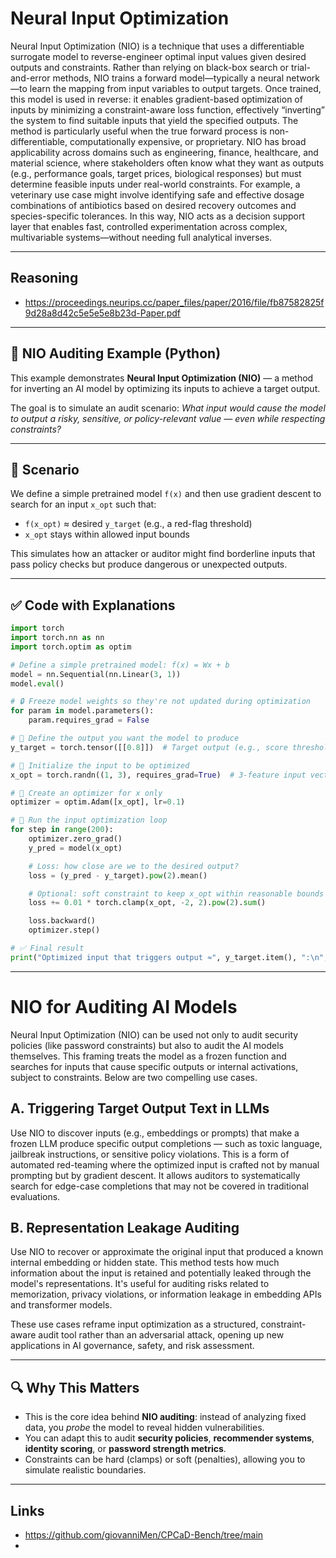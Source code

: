 # Neural Input Optimization

Neural Input Optimization (NIO) is a technique that uses a differentiable surrogate model to reverse-engineer optimal input values given desired outputs and constraints. Rather than relying on black-box search or trial-and-error methods, NIO trains a forward model—typically a neural network—to learn the mapping from input variables to output targets. Once trained, this model is used in reverse: it enables gradient-based optimization of inputs by minimizing a constraint-aware loss function, effectively “inverting” the system to find suitable inputs that yield the specified outputs. The method is particularly useful when the true forward process is non-differentiable, computationally expensive, or proprietary.
NIO has broad applicability across domains such as engineering, finance, healthcare, and material science, where stakeholders often know what they want as outputs (e.g., performance goals, target prices, biological responses) but must determine feasible inputs under real-world constraints. For example, a veterinary use case might involve identifying safe and effective dosage combinations of antibiotics based on desired recovery outcomes and species-specific tolerances. In this way, NIO acts as a decision support layer that enables fast, controlled experimentation across complex, multivariable systems—without needing full analytical inverses.

---

## Reasoning

* https://proceedings.neurips.cc/paper_files/paper/2016/file/fb87582825f9d28a8d42c5e5e5e8b23d-Paper.pdf


---

##  🔁 NIO Auditing Example (Python)

This example demonstrates **Neural Input Optimization (NIO)** — a method for inverting an AI model by optimizing its inputs to achieve a target output.

The goal is to simulate an audit scenario: *What input would cause the model to output a risky, sensitive, or policy-relevant value — even while respecting constraints?*

---

## 🧠 Scenario
We define a simple pretrained model `f(x)` and then use gradient descent to search for an input `x_opt` such that:

- `f(x_opt)` ≈ desired `y_target` (e.g., a red-flag threshold)
- `x_opt` stays within allowed input bounds

This simulates how an attacker or auditor might find borderline inputs that pass policy checks but produce dangerous or unexpected outputs.

---

## ✅ Code with Explanations

```python
import torch
import torch.nn as nn
import torch.optim as optim

# Define a simple pretrained model: f(x) = Wx + b
model = nn.Sequential(nn.Linear(3, 1))
model.eval()

# 🔒 Freeze model weights so they're not updated during optimization
for param in model.parameters():
    param.requires_grad = False

# 🎯 Define the output you want the model to produce
y_target = torch.tensor([[0.8]])  # Target output (e.g., score threshold)

# 🎯 Initialize the input to be optimized
x_opt = torch.randn((1, 3), requires_grad=True)  # 3-feature input vector

# 🔧 Create an optimizer for x only
optimizer = optim.Adam([x_opt], lr=0.1)

# 🔁 Run the input optimization loop
for step in range(200):
    optimizer.zero_grad()
    y_pred = model(x_opt)

    # Loss: how close are we to the desired output?
    loss = (y_pred - y_target).pow(2).mean()

    # Optional: soft constraint to keep x_opt within reasonable bounds
    loss += 0.01 * torch.clamp(x_opt, -2, 2).pow(2).sum()

    loss.backward()
    optimizer.step()

# ✅ Final result
print("Optimized input that triggers output ≈", y_target.item(), ":\n", x_opt.detach())
```

---

# NIO for Auditing AI Models

Neural Input Optimization (NIO) can be used not only to audit security policies (like password constraints) but also to audit the AI models themselves. This framing treats the model as a frozen function and searches for inputs that cause specific outputs or internal activations, subject to constraints. Below are two compelling use cases.


## A. Triggering Target Output Text in LLMs

Use NIO to discover inputs (e.g., embeddings or prompts) that make a frozen LLM produce specific output completions — such as toxic language, jailbreak instructions, or sensitive policy violations. This is a form of automated red-teaming where the optimized input is crafted not by manual prompting but by gradient descent. It allows auditors to systematically search for edge-case completions that may not be covered in traditional evaluations.



## B. Representation Leakage Auditing

Use NIO to recover or approximate the original input that produced a known internal embedding or hidden state. This method tests how much information about the input is retained and potentially leaked through the model's representations. It's useful for auditing risks related to memorization, privacy violations, or information leakage in embedding APIs and transformer models.



These use cases reframe input optimization as a structured, constraint-aware audit tool rather than an adversarial attack, opening up new applications in AI governance, safety, and risk assessment.


---

## 🔍 Why This Matters
- This is the core idea behind **NIO auditing**: instead of analyzing fixed data, you *probe* the model to reveal hidden vulnerabilities.
- You can adapt this to audit **security policies**, **recommender systems**, **identity scoring**, or **password strength metrics**.
- Constraints can be hard (clamps) or soft (penalties), allowing you to simulate realistic boundaries.





---

## Links

* https://github.com/giovanniMen/CPCaD-Bench/tree/main
* 

